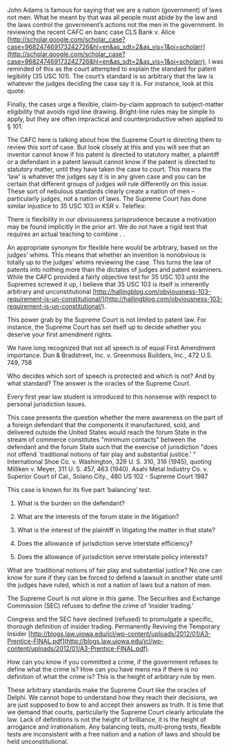 
John Adams is famous for saying that we are a nation (government) of laws not men. What he meant by that was all people must abide by the law and the laws control the government’s actions not the men in the government. In reviewing the recent CAFC en banc case CLS Bank v. Alice [http://scholar.google.com/scholar_case?case=968247469173242726&hl=en&as_sdt=2&as_vis=1&oi=scholarr](http://scholar.google.com/scholar_case?case=968247469173242726&hl=en&as_sdt=2&as_vis=1&oi=scholarr), I was reminded of this as the court attempted to explain the standard for patent legibility (35 USC 101). The court’s standard is so arbitrary that the law is whatever the judges deciding the case say it is. For instance, look at this quote:

  

Finally, the cases urge a flexible, claim-by-claim approach to subject-matter eligibility that avoids rigid line drawing. Bright-line rules may be simple to apply, but they are often impractical and counterproductive when applied to § 101.

  

The CAFC here is talking about how the Supreme Court is directing them to review this sort of case. But look closely at this and you will see that an inventor cannot know if his patent is directed to statutory matter, a plaintiff or a defendant in a patent lawsuit cannot know if the patent is directed to statutory matter, until they have taken the case to court. This means the ‘law’ is whatever the judges say it is in any given case and you can be certain that different groups of judges will rule differently on this issue. These sort of nebulous standards clearly create a nation of men – particularly judges, not a nation of laws. The Supreme Court has done similar injustice to 35 USC 103 in KSR v. Teleflex:

  

There is flexibility in our obviousness jurisprudence because a motivation may be found implicitly in the prior art. We do not have a rigid test that requires an actual teaching to combine . .

  

An appropriate synonym for flexible here would be arbitrary, based on the judges’ whims. This means that whether an invention is nonobvious is totally up to the judges’ whims reviewing the case. This turns the law of patents into nothing more than the dictates of judges and patent examiners. While the CAFC provided a fairly objective test for 35 USC 103 until the Supremes screwed it up, I believe that 35 USC 103 is itself is inherently arbitrary and unconstitutional [http://hallingblog.com/obviousness-103-requirement-is-un-constitutional/](http://hallingblog.com/obviousness-103-requirement-is-un-constitutional/).

  

This power grab by the Supreme Court is not limited to patent law. For instance, the Supreme Court has set itself up to decide whether you deserve your first amendment rights.

  

We have long recognized that not all speech is of equal First Amendment importance. Dun & Bradstreet, Inc. v. Greenmoss Builders, Inc., 472 U.S. 749, 758

  

Who decides which sort of speech is protected and which is not? And by what standard? The answer is the oracles of the Supreme Court.

  

Every first year law student is introduced to this nonsense with respect to personal jurisdiction issues.

  

This case presents the question whether the mere awareness on the part of a foreign defendant that the components it manufactured, sold, and delivered outside the United States would reach the forum State in the stream of commerce constitutes "minimum contacts" between the defendant and the forum State such that the exercise of jurisdiction "does not offend `traditional notions of fair play and substantial justice.' " International Shoe Co. v. Washington, 326 U. S. 310, 316 (1945), quoting Milliken v. Meyer, 311 U. S. 457, 463 (1940). Asahi Metal Industry Co. v. Superior Court of Cal., Solano City., 480 US 102 - Supreme Court 1987

  

This case is known for its five part ‘balancing’ test.

  

1. What is the burden on the defendant?

2. What are the interests of the forum state in the litigation?

3. What is the interest of the plaintiff in litigating the matter in that state?

4. Does the allowance of jurisdiction serve interstate efficiency?

5. Does the allowance of jurisdiction serve interstate policy interests?

  

What are ‘traditional notions of fair play and substantial justice? No one can know for sure if they can be forced to defend a lawsuit in another state until the judges have ruled, which is not a nation of laws but a nation of men.

  

The Supreme Court is not alone in this game. The Securities and Exchange Commission (SEC) refuses to define the crime of ‘insider trading.’

Congress and the SEC have declined (refused) to promulgate a specific, thorough definition of insider trading. Permanently Reviving the Temporary Insider [http://blogs.law.uiowa.edu/jcl/wp-content/uploads/2012/01/A3-Prentice-FINAL.pdf](http://blogs.law.uiowa.edu/jcl/wp-content/uploads/2012/01/A3-Prentice-FINAL.pdf).

  

How can you know if you committed a crime, if the government refuses to define what the crime is? How can you have mens rea if there is no definition of what the crime is? This is the height of arbitrary rule by men.

  

These arbitrary standards make the Supreme Court like the oracles of Delphi. We cannot hope to understand how they reach their decisions, we are just supposed to bow to and accept their answers as truth. It is time that we demand that courts, particularly the Supreme Court clearly articulate the law. Lack of definitions is not the height of brilliance, it is the height of arrogance and irrationalism. Any balancing tests, multi-prong tests, flexible tests are inconsistent with a free nation and a nation of laws and should be held unconstitutional.